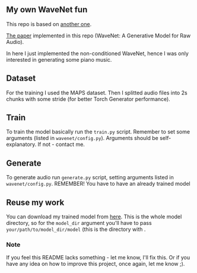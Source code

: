 ## My own WaveNet fun

This repo is based on [another one](https://github.com/golbin/WaveNet).

[The paper](https://arxiv.org/pdf/1609.03499.pdf) implemented in this repo (WaveNet: A Generative Model for Raw Audio).

In here I just implemented the non-conditioned WaveNet, hence I was only interested in generating some piano music.

## Dataset
For the training I used the MAPS dataset. Then I splitted audio files into 2s chunks with some stride (for better
Torch Generator performance). 

## Train
To train the model basically run the `train.py` script. Remember to set some arguments (listed in `wavenet/config.py`).
Arguments should be self-explanatory. If not - contact me.

## Generate
To generate audio run `generate.py` script, setting arguments listed in `wavenet/config.py`. REMEMBER! You have to have
an already trained model

## Reuse my work
You can download my trained model from 
[here](https://drive.google.com/file/d/1XYsn3uBzOJgvWTpMgKgAVPw1o3Ndqeox). 
This is the whole model directory, so for the `model_dir` argument you'll have to pass `your/path/to/model_dir/model` 
(this is the directory with .

### Note

If you feel this README lacks something - let me know, I'll fix this. Or if you have any idea on how to improve this
project, once again, let me know ;).